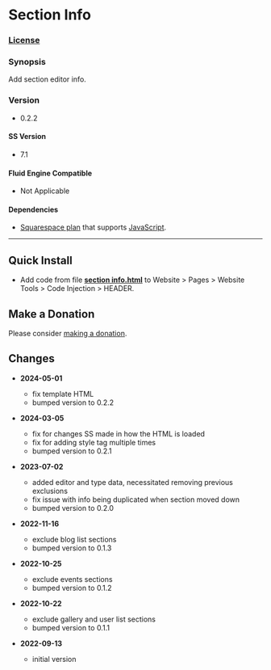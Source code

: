 # Section Info

### [License][1]
    
### Synopsis

Add section editor info.

### Version

  * 0.2.2

#### SS Version

  * 7.1

#### Fluid Engine Compatible

  * Not Applicable

#### Dependencies

  * [Squarespace plan][2] that supports [JavaScript][3].

---

## Quick Install

* Add code from file **[section info.html][4]** to Website > Pages > Website
  Tools > Code Injection > HEADER.

## Make a Donation

Please consider [making a donation][5].

## Changes

* **2024-05-01**

  * fix template HTML
  * bumped version to 0.2.2
  
* **2024-03-05**

  * fix for changes SS made in how the HTML is loaded
  * fix for adding style tag multiple times
  * bumped version to 0.2.1
  
* **2023-07-02**

  * added editor and type data, necessitated removing previous exclusions
  * fix issue with info being duplicated when section moved down
  * bumped version to 0.2.0
  
* **2022-11-16**

  * exclude blog list sections
  * bumped version to 0.1.3
  
* **2022-10-25**

  * exclude events sections
  * bumped version to 0.1.2
  
* **2022-10-22**

  * exclude gallery and user list sections
  * bumped version to 0.1.1
  
* **2022-09-13**

  * initial version

[1]: https://github.com/tomsWebConsulting/twcsl/blob/main/LICENSE.txt#L1
[2]: https://www.squarespace.com/pricing
[3]: https://en.wikipedia.org/wiki/JavaScript
[4]: section%20info.html#L1
[5]: https://github.com/tomsWebConsulting/twcsl#make-a-donation
